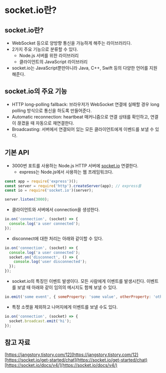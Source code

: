 # socket.io란?

## socket.io란?

- WebSocket 등으로 양방향 통신을 가능하게 해주는 라이브러리다.
- 2가지 주요 기능으로 분류할 수 있다.
    - Node.js 서버를 위한 라이브러리
    - 클라이언트의 JavaScript 라이브러리
- socket.io는 JavaScript뿐만아니라 Java, C++, Swift 등의 다양한 언어를 지원해준다.

## socket.io의 주요 기능

- HTTP long-polling fallback: 브라우저가 WebSocket 연결에 실패할 경우 long polling 방식으로 통신을 하도록 만들어준다.
- Automatic reconnection: heartbeat 매커니즘으로 연결 상태를 확인하고, 연결이 끊겼을 때 자동으로 재연결한다.
- Broadcasting: 서버에서 연결되어 있는 모든 클라이언트에게 이벤드를 보낼 수 있다.

## 기본 API

- 3000번 포트를 사용하는 Node.js HTTP 서버에 [socket.io](http://socket.io/) 연결한다.
    - express는 Node.js에서 사용하는 웹 프레임워크다.

```jsx
const app = require('express')();
const server = require('http').createServer(app); // express를
const io = require('socket.io')(server);

server.listen(3000);
```

- 클라이언트와 서버에서 connection을 생성한다.

```jsx
io.on('connection', (socket) => {
  console.log('a user connected');
});

```

- disconnect에 대한 처리는 아래와 같이할 수 있다.

```jsx
io.on('connection', (socket) => {
  console.log('a user connected');
  socket.on('disconnect', () => {
    console.log('user disconnected');
  });
});

```

- socket.io의 특징인 이벤트 발생이다. 모든 사람에게 이벤트를 발생시킨다. 이벤트를 보낼 때 아래와 같이 임의의 메시지도 함께 보낼 수 있다.

```jsx
io.emit('some event', { someProperty: 'some value', otherProperty: 'other value' }); // This will emit the event to all connected sockets
```

- 특정 소켓을 제외하고 나머지에게 이벤트를 보낼 수도 있다.

```jsx
io.on('connection', (socket) => {
  socket.broadcast.emit('hi');
});
```

## 참고 자료

[https://jangstory.tistory.com/12](https://jangstory.tistory.com/12)[https://socket.io/get-started/chat](https://socket.io/get-started/chat)[https://socket.io/docs/v4/](https://socket.io/docs/v4/)